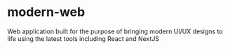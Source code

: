 # modern-web
Web application built for the purpose of bringing modern UI/UX designs to life using the latest tools including React and NextJS
